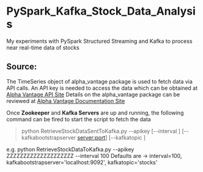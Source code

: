 # PySpark_Kafka_Stock_Data_Analysis
My experiments with PySpark Structured Streaming and Kafka to process near real-time data of stocks

## Source:
The TimeSeries object of alpha_vantage package is used to fetch data via API calls.
An API key is needed to access the data which can be obtained at [Alpha Vantage API Site](https://www.alphavantage.co/support/#api-key)
Details on the alpha_vantage package can be reviewed at [Alpha Vantage Documentation Site](https://alpha-vantage.readthedocs.io/en/latest/index.html)

Once **Zookeeper** and **Kafka Servers** are up and running, the following command can be fired to start the script to fetch the data
> python RetrieveStockDataSentToKafka.py --apikey <key> [--interval <seconds>] [--kafkabootstrapserver <server:port>] [--kafkatopic <topicname>] 

e.g. python RetrieveStockDataToKafka.py --apikey ZZZZZZZZZZZZZZZZZZZZ --interval 100
Defaults are -> interval=100, kafkabootstrapserver='localhost:9092', kafkatopic='stocks'
